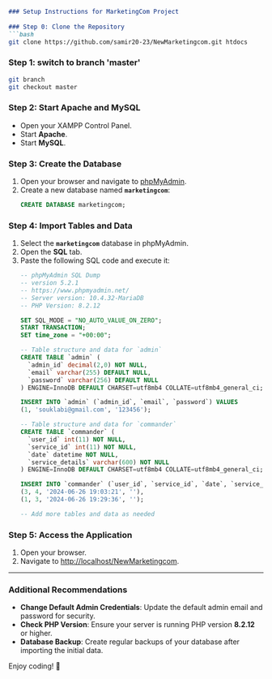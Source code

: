 ```markdown
### Setup Instructions for MarketingCom Project
 
### Step 0: Clone the Repository
```bash
git clone https://github.com/samir20-23/NewMarketingcom.git htdocs
```
### Step 1: switch to branch 'master'
```bash
git branch
git checkout master 
```
### Step 2: Start Apache and MySQL
- Open your XAMPP Control Panel.
- Start **Apache**.
- Start **MySQL**.

### Step 3: Create the Database
1. Open your browser and navigate to [phpMyAdmin](http://localhost/phpmyadmin).
2. Create a new database named **`marketingcom`**:
   ```sql
   CREATE DATABASE marketingcom;
   ```

### Step 4: Import Tables and Data
1. Select the **`marketingcom`** database in phpMyAdmin.
2. Open the **SQL** tab.
3. Paste the following SQL code and execute it:
   ```sql
   -- phpMyAdmin SQL Dump
   -- version 5.2.1
   -- https://www.phpmyadmin.net/
   -- Server version: 10.4.32-MariaDB
   -- PHP Version: 8.2.12

   SET SQL_MODE = "NO_AUTO_VALUE_ON_ZERO";
   START TRANSACTION;
   SET time_zone = "+00:00";

   -- Table structure and data for `admin`
   CREATE TABLE `admin` (
     `admin_id` decimal(2,0) NOT NULL,
     `email` varchar(255) DEFAULT NULL,
     `password` varchar(256) DEFAULT NULL
   ) ENGINE=InnoDB DEFAULT CHARSET=utf8mb4 COLLATE=utf8mb4_general_ci;

   INSERT INTO `admin` (`admin_id`, `email`, `password`) VALUES
   (1, 'souklabi@gmail.com', '123456');

   -- Table structure and data for `commander`
   CREATE TABLE `commander` (
     `user_id` int(11) NOT NULL,
     `service_id` int(11) NOT NULL,
     `date` datetime NOT NULL,
     `service_details` varchar(600) NOT NULL
   ) ENGINE=InnoDB DEFAULT CHARSET=utf8mb4 COLLATE=utf8mb4_general_ci;

   INSERT INTO `commander` (`user_id`, `service_id`, `date`, `service_details`) VALUES
   (3, 4, '2024-06-26 19:03:21', ''),
   (1, 3, '2024-06-26 19:29:36', '');

   -- Add more tables and data as needed
   ```

### Step 5: Access the Application
1. Open your browser.
2. Navigate to [http://localhost/NewMarketingcom](http://localhost/NewMarketingcom).

---

### Additional Recommendations
- **Change Default Admin Credentials**: Update the default admin email and password for security.
- **Check PHP Version**: Ensure your server is running PHP version **8.2.12** or higher.
- **Database Backup**: Create regular backups of your database after importing the initial data.

Enjoy coding! 🚀
```
